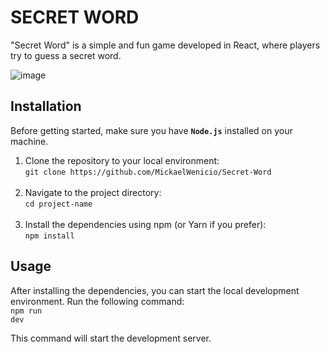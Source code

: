 # SECRET WORD

"Secret Word" is a simple and fun game developed in React, where players try to guess a secret word.

![image](https://github.com/MickaelWenicio/Secret-Word/assets/137213686/62b7cee8-9c61-41ec-b23b-bccfa24e74b1)

## Installation

Before getting started, make sure you have <code><strong>Node.js</strong></code> installed on your machine.

<ol>
  <li>
     Clone the repository to your local environment: <br>
     <code>git clone https://github.com/MickaelWenicio/Secret-Word</code>
  </li> <br>
  <li>
   Navigate to the project directory: <br>
   <code>cd project-name</code>
  </li> <br>
  <li>
    Install the dependencies using npm (or Yarn if you prefer): <br>
    <code>npm install</code>
   </li>
</ol>

## Usage

After installing the dependencies, you can start the local development environment. Run the following command: <br>
<code>npm run dev</code>

This command will start the development server.
